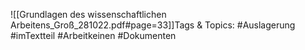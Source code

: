 
![[Grundlagen des wissenschaftlichen Arbeitens_Groß_281022.pdf#page=33]]Tags & Topics:
   #Auslagerung
   #imTextteil
   #Arbeitkeinen
   #Dokumenten